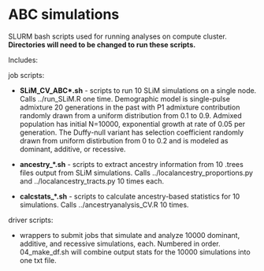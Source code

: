 # ABC simulations

SLURM bash scripts used for running analyses on compute cluster. **Directories will need to be changed to run these scripts.**

Includes:

job scripts:

* **SLiM_CV_ABC\*.sh** - scripts to run 10 SLiM simulations on a single node. Calls ../run_SLiM.R one time. Demographic model is single-pulse admixture 20 generations in the past with P1 admixture contribution randomly drawn from a uniform distribution from 0.1 to 0.9. Admixed population has initial N=10000, exponential growth at rate of 0.05 per generation. The Duffy-null variant has selection coefficient randomly drawn from uniform distirbution from 0 to 0.2 and is modeled as dominant, additive, or recessive.
  
* **ancestry_\*.sh** - scripts to extract ancestry information from 10 .trees files output from SLiM simulations. Calls ../localancestry_proportions.py and ../localancestry_tracts.py 10 times each.

* **calcstats_\*.sh** - scripts to calculate ancestry-based statistics for 10 simulations. Calls ../ancestryanalysis_CV.R 10 times.

driver scripts:

- wrappers to submit jobs that simulate and analyze 10000 dominant, additive, and recessive simulations, each. Numbered in order. 04_make_df.sh will combine output stats for the 10000 simulations into one txt file.
